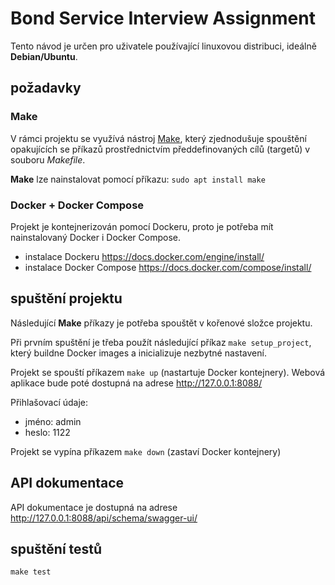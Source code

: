 # Bond Service Interview Assignment

Tento návod je určen pro uživatele používající linuxovou distribuci, ideálně **Debian/Ubuntu**.

## požadavky

### Make
V rámci projektu se využívá nástroj [Make](https://www.gnu.org/software/make/), který zjednodušuje spouštění opakujících se příkazů prostřednictvím předdefinovaných cílů (targetů) v souboru *Makefile*.

**Make** lze nainstalovat pomocí příkazu: `sudo apt install make`

### Docker + Docker Compose
Projekt je kontejnerizován pomocí Dockeru, proto je potřeba mít nainstalovaný Docker i Docker Compose.

- instalace Dockeru https://docs.docker.com/engine/install/
- instalace Docker Compose https://docs.docker.com/compose/install/

## spuštění projektu
Následující **Make** příkazy je potřeba spouštět v kořenové složce projektu.

Při prvním spuštění je třeba použít následující příkaz `make setup_project`, který buildne Docker images a inicializuje nezbytné nastavení.

Projekt se spouští příkazem `make up` (nastartuje Docker kontejnery). Webová aplikace bude poté dostupná na adrese http://127.0.0.1:8088/

Přihlašovací údaje:
- jméno: admin
- heslo: 1122

Projekt se vypína příkazem `make down` (zastaví Docker kontejnery)

## API dokumentace
API dokumentace je dostupná na adrese http://127.0.0.1:8088/api/schema/swagger-ui/

## spuštění testů
`make test`
